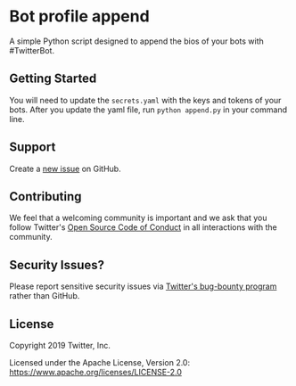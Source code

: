 # Bot profile append

A simple Python script designed to append the bios of your bots with #TwitterBot.

## Getting Started

You will need to update the `secrets.yaml` with the keys and tokens of your bots. After you update the yaml file, run `python append.py` in your command line.


## Support

Create a [new issue](https://github.com/twitterdev/bot-profile-append/issues) on GitHub.

## Contributing

We feel that a welcoming community is important and we ask that you follow Twitter's
[Open Source Code of Conduct](https://github.com/twitter/code-of-conduct/blob/master/code-of-conduct.md)
in all interactions with the community.

## Security Issues?
Please report sensitive security issues via [Twitter's bug-bounty program](https://hackerone.com/twitter) rather than GitHub.

## License

Copyright 2019 Twitter, Inc.

Licensed under the Apache License, Version 2.0: https://www.apache.org/licenses/LICENSE-2.0
